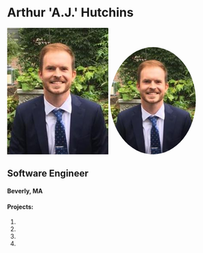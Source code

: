 # Arthur 'A.J.' Hutchins

<img src="https://github.com/ajhutchins/ajhutchins.github.io/blob/master/AJ_Headshot.jpg" border-radius="50%" />
<a href="url"><img src="https://github.com/ajhutchins/ajhutchins.github.io/blob/master/AJ_Headshot.jpg" height="auto" width="200" style="border-radius:50%"></a>

## Software Engineer
#### Beverly, MA


#### Projects:
1. 
2. 
3. 
4. 
